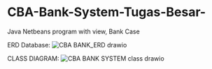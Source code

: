 # CBA-Bank-System-Tugas-Besar-
Java Netbeans program with view, Bank Case

ERD Database:
![CBA BANK_ERD drawio](https://github.com/Itskindavenven/CBA-Bank-System-Tugas-Besar-/assets/99861954/e241ae76-17b9-4492-8118-7b87ed93addb)


CLASS DIAGRAM:
![CBA BANK SYSTEM class drawio](https://github.com/Itskindavenven/CBA-Bank-System-Tugas-Besar-/assets/99861954/4d975142-9c55-4fed-8d4e-31a81fbda005)
